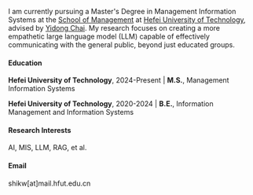 I am currently pursuing a Master's Degree in Management Information Systems at the [School of Management](https://som.hfut.edu.cn) at [Hefei University of Technology](https://www.hfut.edu.cn), advised by [Yidong Chai](http://faculty.hfut.edu.cn/chaiyidong/zh_CN/index.htm). My research focuses on creating a more empathetic large language model (LLM) capable of effectively communicating with the general public, beyond just educated groups.

#### Education

**Hefei University of Technology**, 2024-Present | **M.S.**, Management Information Systems

**Hefei University of Technology**, 2020-2024 | **B.E.**, Information Management and Information Systems

#### Research Interests
AI, MIS, LLM, RAG, et al.

#### Email 
shikw[at]mail.hfut.edu.cn
